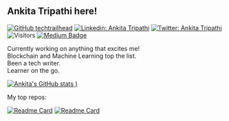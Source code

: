 ## Ankita Tripathi here!

[![GitHub techtrailhead](https://img.shields.io/github/followers/techtrailhead?label=follow&style=social)](https://github.com/techtrailhead)
[![Linkedin: Ankita Tripathi](https://img.shields.io/badge/-Ankita%20Tripathi-blue?style=flat-square&logo=Linkedin&logoColor=white&link=https://www.linkedin.com/in/writer-tripathi/)](https://www.linkedin.com/in/writer-tripathi/)
[![Twitter: Ankita Tripathi](https://img.shields.io/twitter/follow/ankitatr_?style=social)](https://twitter.com/ankitatr_)
![Visitors](https://visitor-badge.glitch.me/badge?page_id=ankitatripathi&left_color=gray&right_color=blue)
[![Medium Badge](https://img.shields.io/badge/-@Ankita%20Tripathi-black?style=flat-square&labelColor=000000&logo=Medium&link=https://medium.com/@ankitatripathi.2312)](https://medium.com/@ankitatripathi.2312)
  
Currently working on anything that excites me! <br>
Blockchain and Machine Learning top the list. <br>
Been a tech writer. <br>
Learner on the go. <br>


[![Ankita's GitHub stats](https://github-readme-stats.vercel.app/api?username=techtrailhead&show_icons=true&theme=dracula)
)](https://github.com/techtrailhead/github-readme-stats)

My top repos: 

[![Readme Card](https://github-readme-stats.vercel.app/api/pin/?username=techtrailhead&repo=devlibrary&theme=radical)](https://github.com/techtrailhead/devlibrary)
[![Readme Card](https://github-readme-stats.vercel.app/api/pin/?username=techtrailhead&repo=metanorma.org&theme=radical)](https://github.com/techtrailhead/metanorma.org)


<!--

Here are some ideas to get you started:

- 🔭 I’m currently working on ...
- 🌱 I’m currently learning ...
- 👯 I’m looking to collaborate on ...
- 🤔 I’m looking for help with ...
- 💬 Ask me about ...
- 📫 How to reach me: ...
- 😄 Pronouns: ...
- ⚡ Fun fact: ...
-->

